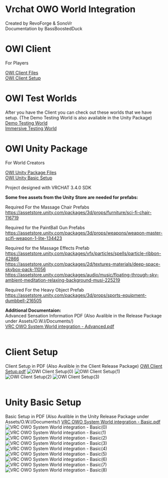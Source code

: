 # Vrchat OWO World Integration
 Created by RevoForge & SonoVr   
 Documentation by BassBoostedDuck
 <br>
# OWI Client
For Players   

 [OWI Client Files](https://github.com/RevoForge/Vrchat-OWO-Integration/releases/tag/OWI_Client)   
 [OWI Client Setup](#client-setup)
<br>
# OWI Test Worlds
After you have the Client you can check out these worlds that we have setup. (The Demo Testing World is also available in the Unity Package)   
[Demo Testing World](https://vrchat.com/home/world/wrld_baa2a496-c4f1-4880-b8a0-c3fee4982c8f)   
[Immersive Testing World](https://vrchat.com/home/world/wrld_73c6225c-16ec-4eba-8d88-1d1fcf03bc76)
<br>
# OWI Unity Package
For World Creators   

 [OWI Unity Package Files](https://github.com/RevoForge/Vrchat-OWO-Integration/releases/tag/OWI_World)   
 [OWI Unity Basic Setup](#unity-basic-setup)   
 
 Project designed with VRCHAT 3.4.0 SDK  
 
 **Some free assets from the Unity Store are needed for prefabs:**  
 
 Required For the Massage Chair Prefabs  
 https://assetstore.unity.com/packages/3d/props/furniture/sci-fi-chair-116719  
 
 Required for the PaintBall Gun Prefabs   
 https://assetstore.unity.com/packages/3d/props/weapons/weapon-master-scifi-weapon-1-lite-134423  
   
 Required for the Massage Effects Prefab   
 https://assetstore.unity.com/packages/vfx/particles/spells/particle-ribbon-42866  
 https://assetstore.unity.com/packages/2d/textures-materials/deep-space-skybox-pack-11056  
 https://assetstore.unity.com/packages/audio/music/floating-through-sky-ambient-meditation-relaxing-background-musi-225219  
   
 Required For the Heavy Object Prefab   
 https://assetstore.unity.com/packages/3d/props/sports-equipment-dumbbell-216505  
   
**Additional Documentaion:**   
Advanced Sensation Information PDF (Also Avalible in the Release Package under Assets/O.W.I/Documents/)   
[VRC OWO System World integration - Advanced.pdf](https://github.com/RevoForge/Vrchat-OWO-Integration/files/12910141/VRC.OWO.System.World.integration.-.Advanced.pdf)
<br>
<br>
# Client Setup
Client Setup in PDF (Also Avalible in the Client Release Package) [OWI Client Setup.pdf](https://github.com/RevoForge/Vrchat-OWO-Integration/files/12921623/OWI.Client.Setup.pdf)
![OWI Client Setup(0)](https://github.com/RevoForge/Vrchat-OWO-Integration/assets/144636833/a1243386-ef30-4abe-be73-3dc457136e4f)
![OWI Client Setup(1)](https://github.com/RevoForge/Vrchat-OWO-Integration/assets/144636833/0ed6f020-3a00-438f-bf9d-9e29ff297723)
![OWI Client Setup(2)](https://github.com/RevoForge/Vrchat-OWO-Integration/assets/144636833/0e95498a-8d2b-4454-99f5-81e9299856e2)
![OWI Client Setup(3)](https://github.com/RevoForge/Vrchat-OWO-Integration/assets/144636833/5ed2ec82-f78d-4d26-8611-bc5608cfebb8)
<br>
<br>
# Unity Basic Setup
Basic Setup in PDF (Also Avalible in the Unity Release Package under Assets/O.W.I/Documents/)   [VRC OWO System World integration - Basic.pdf](https://github.com/RevoForge/Vrchat-OWO-Integration/files/12910144/VRC.OWO.System.World.integration.-.Basic.pdf)
![VRC OWO System World integration - Basic(0)](https://github.com/RevoForge/Vrchat-OWO-Integration/assets/144636833/406032db-2783-44b1-bb56-35455d561e9a)
![VRC OWO System World integration - Basic(1)](https://github.com/RevoForge/Vrchat-OWO-Integration/assets/144636833/e2a3b234-e162-4ac9-9633-24a85aa7d9b1)
![VRC OWO System World integration - Basic(2)](https://github.com/RevoForge/Vrchat-OWO-Integration/assets/144636833/50672d99-33a8-43b8-96bd-c49247a1d24b)
![VRC OWO System World integration - Basic(3)](https://github.com/RevoForge/Vrchat-OWO-Integration/assets/144636833/04a48e8a-80d6-4a01-8af3-8bb7f2750367)
![VRC OWO System World integration - Basic(4)](https://github.com/RevoForge/Vrchat-OWO-Integration/assets/144636833/bb749fac-7ec4-4236-af86-a37f1c90c58d)
![VRC OWO System World integration - Basic(5)](https://github.com/RevoForge/Vrchat-OWO-Integration/assets/144636833/5de85c64-e907-4a47-a7f9-3f59116f952e)
![VRC OWO System World integration - Basic(6)](https://github.com/RevoForge/Vrchat-OWO-Integration/assets/144636833/461670e3-ea38-4371-bf3d-9bf2552a3aab)
![VRC OWO System World integration - Basic(7)](https://github.com/RevoForge/Vrchat-OWO-Integration/assets/144636833/df1fad56-0de0-4f7c-a045-9c6ed4d68f0a)
![VRC OWO System World integration - Basic(8)](https://github.com/RevoForge/Vrchat-OWO-Integration/assets/144636833/326b1a43-d931-4600-b8ba-9aeb092d2888)
